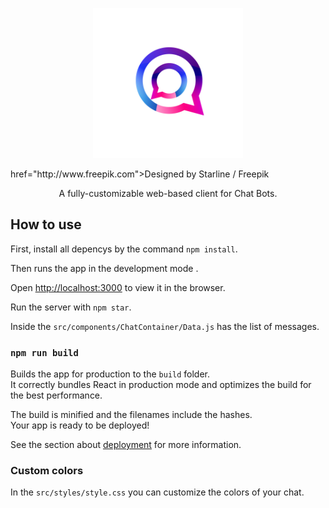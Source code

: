 <p align="center">
    <img src="./docs/images/react-chat-icon.png" alt="React chat logo" width="240" />
</p>
<a align="center"> href="http://www.freepik.com">Designed by Starline / Freepik</a>

<p align="center">A fully-customizable web-based client for Chat Bots.</p>

## How to use
First, install all depencys by the command `npm install`. 

Then runs the app in the development mode .<br>

Open [http://localhost:3000](http://localhost:3000) to view it in the browser.

Run the server with `npm star`.

Inside the `src/components/ChatContainer/Data.js` has the list of messages.

### `npm run build`

Builds the app for production to the `build` folder.<br>
It correctly bundles React in production mode and optimizes the build for the best performance.

The build is minified and the filenames include the hashes.<br>
Your app is ready to be deployed!

See the section about [deployment](https://facebook.github.io/create-react-app/docs/deployment) for more information.

### Custom colors
In the `src/styles/style.css` you can customize the colors of your chat.
